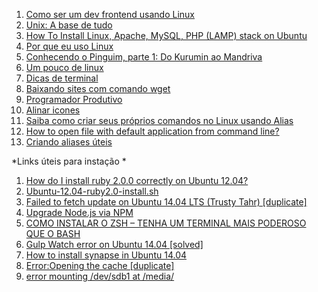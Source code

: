 1. [Como ser um dev frontend usando Linux](http://blog.da2k.com.br/2015/01/15/como-ser-um-dev-frontend-usando-linux/)
1. [Unix: A base de tudo](http://www.vitorbritto.com.br/blog/unix-a-base-de-tudo/)
1. [How To Install Linux, Apache, MySQL, PHP (LAMP) stack on Ubuntu](https://www.digitalocean.com/community/tutorials/how-to-install-linux-apache-mysql-php-lamp-stack-on-ubuntu)
1. [Por que eu uso Linux](http://www.diolinux.com.br/2013/10/por-que-eu-uso-linux.html)
1. [Conhecendo o Pinguim, parte 1: Do Kurumin ao Mandriva](http://acrelinux.org/conhecendo-o-pinguim-parte-1-do-kurumin-ao-mandriva/)
1. [Um pouco de linux](http://felipesousa.github.io/Um-pouco-de-Linux/)
1. [Dicas de terminal](http://udgwebdev.com/dicas-de-terminal/)
1. [Baixando sites com comando wget](http://udgwebdev.com/baixando-sites-com-comando-wget/)
1. [Programador Produtivo](http://udgwebdev.com/programador-produtivo/)
1. [Alinar icones](http://www.vivaolinux.com.br/topico/Desktops/Alinhar-Icones)
1. [Saiba como criar seus próprios comandos no Linux usando Alias](http://www.linuxdescomplicado.com.br/2015/06/criar-comandos-usando-alias.html)
1. [How to open file with default application from command line?](http://askubuntu.com/questions/15354/how-to-open-file-with-default-application-from-command-line)
1. [Criando aliases úteis](http://www.vivaolinux.com.br/dica/Criando-aliases-uteis)

*Links úteis para instação *
1. [How do I install ruby 2.0.0 correctly on Ubuntu 12.04?](http://stackoverflow.com/questions/16222738/how-do-i-install-ruby-2-0-0-correctly-on-ubuntu-12-04/29584352#29584352)
1. [Ubuntu-12.04-ruby2.0-install.sh](https://gist.github.com/rubo77/ba9b64b160fe46e44aa1)
1. [Failed to fetch update on Ubuntu 14.04 LTS (Trusty Tahr) [duplicate]](http://askubuntu.com/questions/553765/failed-to-fetch-update-on-ubuntu-14-04-lts-trusty-tahr)
1. [Upgrade Node.js via NPM](https://davidwalsh.name/upgrade-nodejs)
1. [COMO INSTALAR O ZSH – TENHA UM TERMINAL MAIS PODEROSO QUE O BASH](http://www.ubuntudicas.com.br/2014/09/como-instalar-o-zsh-tenha-um-terminal-mais-poderoso-que-o-bash/)
1. [Gulp Watch error on Ubuntu 14.04 [solved]](https://discourse.roots.io/t/gulp-watch-error-on-ubuntu-14-04-solved/3453)
1. [How to install synapse in Ubuntu 14.04](http://askubuntu.com/questions/577711/how-to-install-synapse-in-ubuntu-14-04)
1. [Error:Opening the cache [duplicate]](http://askubuntu.com/questions/310471/erroropening-the-cache)
1. [error mounting /dev/sdb1 at /media/](https://www.youtube.com/watch?v=OpjVYZLjFm0)